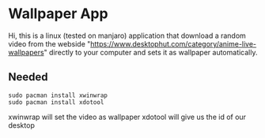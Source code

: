 # Wallpaper App
Hi, this is a linux (tested on manjaro) application that download a random video from the webside "https://www.desktophut.com/category/anime-live-wallpapers" directly to your computer and sets it as wallpaper automatically.

## Needed
```console
sudo pacman install xwinwrap
sudo pacman install xdotool  
```
xwinwrap will set the video as wallpaper
xdotool will give us the id of our desktop
